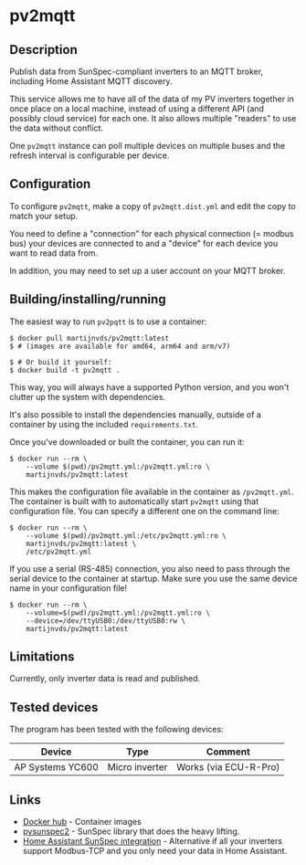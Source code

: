 # pv2mqtt 

## Description

Publish data from SunSpec-compliant inverters to an MQTT broker, including
Home Assistant MQTT discovery.

This service allows me to have all of the data of my PV inverters together in
once place on a local machine, instead of using a different API (and possibly
cloud service) for each one. It also allows multiple "readers" to use the data
without conflict.

One `pv2mqtt` instance can poll multiple devices on multiple buses and the
refresh interval is configurable per device.

## Configuration

To configure `pv2mqtt`, make a copy of `pv2mqtt.dist.yml` and edit the copy
to match your setup.

You need to define a "connection" for each physical connection (= modbus bus)
your devices are connected to and a "device" for each device you want to read
data from.

In addition, you may need to set up a user account on your MQTT broker.

## Building/installing/running

The easiest way to run `pv2pqtt` is to use a container:

```shell
$ docker pull martijnvds/pv2mqtt:latest
$ # (images are available for amd64, arm64 and arm/v7)

$ # Or build it yourself:
$ docker build -t pv2mqtt .
```

This way, you will always have a supported Python version, and you won't clutter
up the system with dependencies.

It's also possible to install the dependencies manually, outside of a container
by using the included  `requirements.txt`.

Once you've downloaded or built the container, you can run it:

```shell
$ docker run --rm \
    --volume $(pwd)/pv2mqtt.yml:/pv2mqtt.yml:ro \
    martijnvds/pv2mqtt:latest
```

This makes the configuration file available in the container as `/pv2mqtt.yml`.
The container is built with to automatically start `pv2mqtt` using that
configuration file. You can specify a different one on the command line:

```shell
$ docker run --rm \
    --volume $(pwd)/pv2mqtt.yml:/etc/pv2mqtt.yml:ro \
    martijnvds/pv2mqtt:latest \
    /etc/pv2mqtt.yml
```

If you use a serial (RS-485) connection, you also need to pass through the
serial device to the container at startup. Make sure you use the same device
name in your configuration file!

```shell
$ docker run --rm \
    --volume=$(pwd)/pv2mqtt.yml:/pv2mqtt.yml:ro \
    --device=/dev/ttyUSB0:/dev/ttyUSB0:rw \
    martijnvds/pv2mqtt:latest
```

## Limitations

Currently, only inverter data is read and published.

## Tested devices

The program has been tested with the following devices:

| Device | Type | Comment |
|-|-|-|
| AP Systems YC600 | Micro inverter | Works (via ECU-R-Pro) |

## Links

* [Docker hub](https://hub.docker.com/r/martijnvds/pv2mqtt) - Container images
* [pysunspec2](https://github.com/sunspec/pysunspec2) - SunSpec library that does the heavy lifting.
* [Home Assistant SunSpec integration](https://github.com/CJNE/ha-sunspec) - Alternative if all your inverters support Modbus-TCP and you only need your data in Home Assistant.